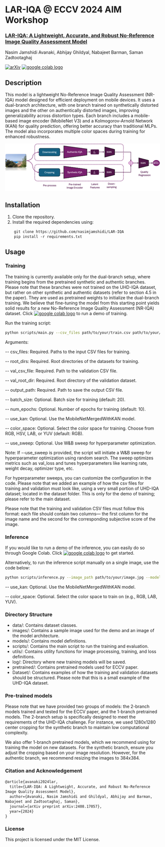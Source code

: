 # LAR-IQA @ ECCV 2024 AIM Workshop

### [LAR-IQA: A Lightweight, Accurate, and Robust No-Reference Image Quality Assessment Model](https://arxiv.org/abs/2408.17057)
Nasim Jamshidi Avanaki, Abhijay Ghildyal, Nabajeet Barman, Saman Zadtootaghaj

[![arXiv](https://img.shields.io/badge/arXiv-Paper-<COLOR>.svg)](https://arxiv.org/abs/2408.17057)
[ <a href="https://colab.research.google.com/drive/1g0hm-S25oYOd5OSFT91uMgZA2UANGSOb?usp=sharing"><img src="https://colab.research.google.com/assets/colab-badge.svg" alt="google colab logo"></a>](https://colab.research.google.com/drive/1g0hm-S25oYOd5OSFT91uMgZA2UANGSOb?usp=sharing)
<br>

## Description
This model is a lightweight No-Reference Image Quality Assessment (NR-IQA) model designed for efficient deployment on mobile devices. It uses a dual-branch architecture, with one branch trained on synthetically distorted images and the other on authentically distorted images, improving generalizability across distortion types. Each branch includes a mobile-based image encoder (MobileNet V3) and a Kolmogorov-Arnold Network (KAN) for quality prediction, offering better accuracy than traditional MLPs. The model also incorporates multiple color spaces during training for enhanced robustness. 

![Fig](images/Model_Architecture.png)
## Installation
1. Clone the repository.
2. Install the required dependencies using:

```
    git clone https://github.com/nasimjamshidi/LAR-IQA
    pip install -r requirements.txt
```

## Usage
### Training

The training is currently available only for the dual-branch setup, where training begins from the pretrained synthetic and authentic branches. Please note that these branches were not trained on the UHD-IQA dataset, but rather on other synthetic and authentic datasets (refer to section 4.5 in the paper). They are used as pretrained weights to initialize the dual-branch training. We believe that fine-tuning the model from this starting point yields solid results for a new No-Reference Image Quality Assessment (NR-IQA) dataset. Click [ <a href="https://colab.research.google.com/drive/1O5nPD7g7EWO5-cskjH-TkhMffhy5-p12?usp=sharing"><img src="https://colab.research.google.com/assets/colab-badge.svg" alt="google colab logo"></a>](https://colab.research.google.com/drive/1O5nPD7g7EWO5-cskjH-TkhMffhy5-p12?usp=sharing) to run a demo of training.

Run the training script:

```bash
python scripts/main.py --csv_files path/to/your/train.csv path/to/your/train.csv --root_dirs /path/to/train_dataset /path/to/train_dataset --val_csv_file path/to/your/validation.csv --val_root_dir /path/to/validation_dataset --output_path /path/to/output.csv --batch_size 32 [--use_kan] [--loss_type l2|plcc] [--color_space RGB|HSV|LAB|YUV]```
```
Arguments:

-- csv_files: Required. Paths to the input CSV files for training. 

-- root_dirs: Required. Root directories of the datasets for training.

-- val_csv_file: Required. Path to the validation CSV file.

-- val_root_dir: Required. Root directory of the validation dataset.

-- output_path: Required. Path to save the output CSV file.

-- batch_size: Optional. Batch size for training (default: 20).

-- num_epochs: Optional. Number of epochs for training (default: 10).

-- use_kan: Optional. Use the MobileNetMergedWithKAN model.

-- color_space: Optional. Select the color space for training. Choose from RGB, HSV, LAB, or YUV (default: RGB).

-- use_sweep: Optional. Use W&B sweep for hyperparameter optimization.

Note: If --use_sweep is provided, the script will initiate a W&B sweep for hyperparameter optimization using random search. The sweep optimizes metrics such as val_loss and tunes hyperparameters like learning rate, weight decay, optimizer type, etc. 

For hyperparameter sweeps, you can customize the configuration in the code. 
Please note that we added an example of how the csv files for training and validation must look like, using a very small portion of UHD-IQA dataset; located in the dataset folder. This is only for the demo of training; please refer to the main dataset. 

Please note that the training and validation CSV files must follow this format: each file should contain two columns— the first column for the image name and the second for the corresponding subjective score of the image.

### Inference 
If you would like to run a demo of the inference, you can easily do so through Google Colab. Click [ <a href="https://colab.research.google.com/drive/1g0hm-S25oYOd5OSFT91uMgZA2UANGSOb?usp=sharing"><img src="https://colab.research.google.com/assets/colab-badge.svg" alt="google colab logo"></a>](https://colab.research.google.com/drive/1g0hm-S25oYOd5OSFT91uMgZA2UANGSOb?usp=sharing) to get started.

Alternatively, to run the inference script manually on a single image, use the code below:

```bash
python scripts/inference.py --image_path path/to/your/image.jpg --model_path path/to/trained_model.pt [--use_kan] [--color_space RGB|HSV|LAB|YUV]
```

-- use_kan: Optional. Use the MobileNetMergedWithKAN model.

-- color_space: Optional. Select the color space to train on (e.g., RGB, LAB, YUV).

### Directory Structure

- data/: Contains dataset classes.
- images/: Contains a sample image used for the demo and an image of the model architecture.
- models/: Contains model definitions.
- scripts/: Contains the main script to run the training and evaluation.
- utils/: Contains utility functions for image processing, training, and loss definitions.
- log/: Directory where new training models will be saved.
- pretrained/: Contains pretrained models used for ECCV paper. 
- Dataset/: Contains examples of how the training and validation datasets should be structured. Please note that this is a small example of the UHD-IQA dataset.

### Pre-trained models

Please note that we have provided two groups of models: the 2-branch models trained and tested for the ECCV paper, and the 1-branch pretrained models. The 2-branch setup is specifically designed to meet the requirements of the UHD-IQA challenge. For instance, we used 1280x1280 center cropping for the synthetic branch to maintain low computational complexity.

We also offer 1-branch pretrained models, which we recommend using for training the model on new datasets. For the synthetic branch, ensure you adjust the cropping based on your image resolution. However, for the authentic branch, we recommend resizing the images to 384x384.

### Citation and Acknowledgement

```
@article{avanaki2024lar,
  title={LAR-IQA: A Lightweight, Accurate, and Robust No-Reference Image Quality Assessment Model},
  author={Avanaki, Nasim Jamshidi and Ghildyal, Abhijay and Barman, Nabajeet and Zadtootaghaj, Saman},
  journal={arXiv preprint arXiv:2408.17057},
  year={2024}
}
```

### License

This project is licensed under the MIT License.

